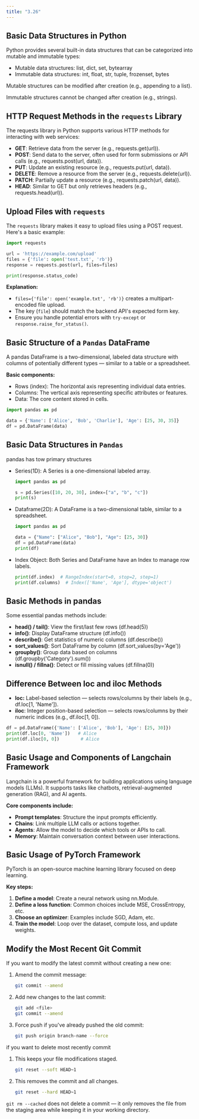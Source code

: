 ```yaml
---
title: "3.26"
---
```


## Basic Data Structures in Python

Python provides several built-in data structures that can be categorized into mutable and immutable types:

- Mutable data structures: list, dict, set, bytearray
- Immutable data structures: int, float, str, tuple, frozenset, bytes

Mutable structures can be modified after creation (e.g., appending to a list).

Immutable structures cannot be changed after creation (e.g., strings).

## HTTP Request Methods in the `requests` Library

The requests library in Python supports various HTTP methods for interacting with web services:
- **GET**: Retrieve data from the server (e.g., requests.get(url)).
- **POST**: Send data to the server, often used for form submissions or API calls (e.g., requests.post(url, data)).
- **PUT**: Update an existing resource (e.g., requests.put(url, data)).
- **DELETE**: Remove a resource from the server (e.g., requests.delete(url)).
- **PATCH**: Partially update a resource (e.g., requests.patch(url, data)).
- **HEAD**: Similar to GET but only retrieves headers (e.g., requests.head(url)).

## Upload Files with `requests`

The `requests` library makes it easy to upload files using a POST request. Here's a basic example:

```python
import requests

url = 'https://example.com/upload'
files = {'file': open('test.txt', 'rb')}
response = requests.post(url, files=files)

print(response.status_code)
```
**Explanation:**

- `files={'file': open('example.txt', 'rb')}` creates a multipart-encoded file upload.
- The key (`file`) should match the backend API's expected form key.
- Ensure you handle potential errors with `try-except` or `response.raise_for_status()`.

## Basic Structure of a `Pandas` DataFrame
A pandas DataFrame is a two-dimensional, labeled data structure with columns of potentially different types — similar to a table or a spreadsheet.

**Basic components:**
- Rows (index): The horizontal axis representing individual data entries.
- Columns: The vertical axis representing specific attributes or features.
- Data: The core content stored in cells.

```python
import pandas as pd

data = {'Name': ['Alice', 'Bob', 'Charlie'], 'Age': [25, 30, 35]}
df = pd.DataFrame(data)
```

## Basic Data Structures in `Pandas`

pandas has tow primary structures
- Series(1D): A Series is a one-dimensional labeled array.
    ```python
    import pandas as pd

    s = pd.Series([10, 20, 30], index=["a", "b", "c"])
    print(s)
    ```

- Dataframe(2D): A DataFrame is a two-dimensional table, similar to a spreadsheet.
    ```python
    import pandas as pd
    
    data = {"Name": ["Alice", "Bob"], "Age": [25, 30]}
    df = pd.DataFrame(data)
    print(df)
    ```

- Index Object: Both Series and DataFrame have an Index to manage row labels.
    ```python
    print(df.index)  # RangeIndex(start=0, stop=2, step=1)
    print(df.columns)  # Index(['Name', 'Age'], dtype='object') 
    ```

## Basic Methods in pandas
Some essential pandas methods include:

- **head() / tail()**: View the first/last few rows (df.head(5))
- **info()**: Display DataFrame structure (df.info())
- **describe()**: Get statistics of numeric columns (df.describe())
- **sort_values()**: Sort DataFrame by column (df.sort_values(by='Age'))
- **groupby()**: Group data based on columns (df.groupby('Category').sum())
- **isnull() / fillna()**: Detect or fill missing values (df.fillna(0))


## Difference Between loc and iloc Methods
- **loc:** Label-based selection — selects rows/columns by their labels (e.g., df.loc[1, 'Name']).
- **iloc**: Integer position-based selection — selects rows/columns by their numeric indices (e.g., df.iloc[1, 0]).

```python
df = pd.DataFrame({'Name': ['Alice', 'Bob'], 'Age': [25, 30]})
print(df.loc[0, 'Name'])   # Alice
print(df.iloc[0, 0])        # Alice
```

## Basic Usage and Components of Langchain Framework
Langchain is a powerful framework for building applications using language models (LLMs). It supports tasks like chatbots, retrieval-augmented generation (RAG), and AI agents.

**Core components include:**
- **Prompt templates**: Structure the input prompts efficiently.
- **Chains**: Link multiple LLM calls or actions together.
- **Agents**: Allow the model to decide which tools or APIs to call.
- **Memory**: Maintain conversation context between user interactions.


## Basic Usage of PyTorch Framework
PyTorch is an open-source machine learning library focused on deep learning.

**Key steps:**

1. **Define a model**: Create a neural network using nn.Module.
2. **Define a loss function**: Common choices include MSE, CrossEntropy, etc.
3. **Choose an optimizer**: Examples include SGD, Adam, etc.
4. **Train the model**: Loop over the dataset, compute loss, and update weights.

## Modify the Most Recent Git Commit
If you want to modify the latest commit without creating a new one:

1. Amend the commit message:
    ```bash
    git commit --amend
    ```

2. Add new changes to the last commit:
    ```bash
    git add <file>
    git commit --amend
    ```
   
3. Force push if you've already pushed the old commit:
    ```bash
    git push origin branch-name --force
    ```
if you want to delete most recently commit

1. This keeps your file modifications staged.
    ```bash
    git reset --soft HEAD~1
    ```

2. This removes the commit and all changes.
    ```bash
    git reset --hard HEAD~1
    ```

`git rm --cached` does not delete a commit — it only removes the file from the staging area while keeping it in your working directory.
